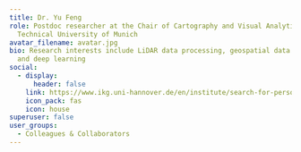 ```yaml
---
title: Dr. Yu Feng
role: Postdoc researcher at the Chair of Cartography and Visual Analytics,
  Technical University of Munich
avatar_filename: avatar.jpg
bio: Research interests include LiDAR data processing, geospatial data analysis,
  and deep learning
social:
  - display:
      header: false
    link: https://www.ikg.uni-hannover.de/en/institute/search-for-persons/feng/
    icon_pack: fas
    icon: house
superuser: false
user_groups:
  - Colleagues & Collaborators
---
```

